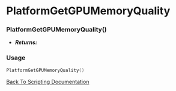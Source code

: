 # PlatformGetGPUMemoryQuality

### PlatformGetGPUMemoryQuality()
- ***Returns:*** 

### Usage

```Lua
PlatformGetGPUMemoryQuality()
```


[Back To Scripting Documentation](../README.md)
